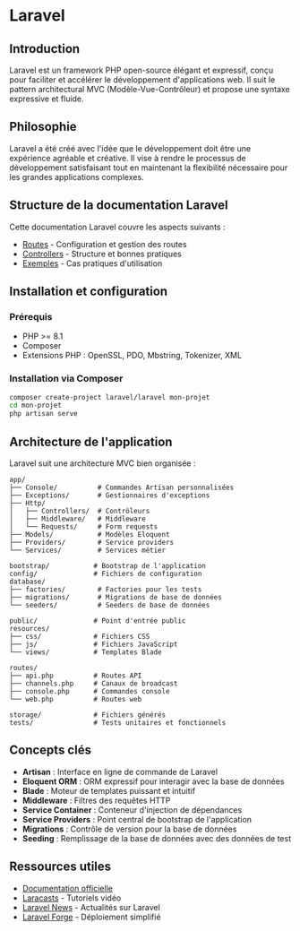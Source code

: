 # Laravel

## Introduction

Laravel est un framework PHP open-source élégant et expressif, conçu pour faciliter et accélérer le développement d'applications web. Il suit le pattern architectural MVC (Modèle-Vue-Contrôleur) et propose une syntaxe expressive et fluide.

## Philosophie

Laravel a été créé avec l'idée que le développement doit être une expérience agréable et créative. Il vise à rendre le processus de développement satisfaisant tout en maintenant la flexibilité nécessaire pour les grandes applications complexes.

## Structure de la documentation Laravel

Cette documentation Laravel couvre les aspects suivants :

- [Routes](routes.md) - Configuration et gestion des routes
- [Controllers](controllers.md) - Structure et bonnes pratiques
- [Exemples](exemples.md) - Cas pratiques d'utilisation

## Installation et configuration

### Prérequis

- PHP >= 8.1
- Composer
- Extensions PHP : OpenSSL, PDO, Mbstring, Tokenizer, XML

### Installation via Composer

```bash
composer create-project laravel/laravel mon-projet
cd mon-projet
php artisan serve
```

## Architecture de l'application

Laravel suit une architecture MVC bien organisée :

```
app/
├── Console/          # Commandes Artisan personnalisées
├── Exceptions/       # Gestionnaires d'exceptions
├── Http/
│   ├── Controllers/  # Contrôleurs
│   ├── Middleware/   # Middleware
│   └── Requests/     # Form requests
├── Models/           # Modèles Eloquent
├── Providers/        # Service providers
└── Services/         # Services métier

bootstrap/           # Bootstrap de l'application
config/              # Fichiers de configuration
database/
├── factories/        # Factories pour les tests
├── migrations/       # Migrations de base de données
└── seeders/          # Seeders de base de données

public/              # Point d'entrée public
resources/
├── css/             # Fichiers CSS
├── js/              # Fichiers JavaScript
└── views/           # Templates Blade

routes/
├── api.php          # Routes API
├── channels.php     # Canaux de broadcast
├── console.php      # Commandes console
└── web.php          # Routes web

storage/             # Fichiers générés
tests/               # Tests unitaires et fonctionnels
```

## Concepts clés

- **Artisan** : Interface en ligne de commande de Laravel
- **Eloquent ORM** : ORM expressif pour interagir avec la base de données
- **Blade** : Moteur de templates puissant et intuitif
- **Middleware** : Filtres des requêtes HTTP
- **Service Container** : Conteneur d'injection de dépendances
- **Service Providers** : Point central de bootstrap de l'application
- **Migrations** : Contrôle de version pour la base de données
- **Seeding** : Remplissage de la base de données avec des données de test

## Ressources utiles

- [Documentation officielle](https://laravel.com/docs)
- [Laracasts](https://laracasts.com) - Tutoriels vidéo
- [Laravel News](https://laravel-news.com) - Actualités sur Laravel
- [Laravel Forge](https://forge.laravel.com) - Déploiement simplifié
